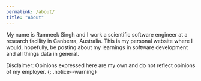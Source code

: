 ```yaml
---
permalink: /about/
title: "About"
---
```


My name is Ramneek Singh and I work a scientific software engineer at a research facility in Canberra, Australia. This is my personal website where I would, hopefully, be posting about my learnings in software development and all things data in general.

Disclaimer: Opinions expressed here are my own and do not reflect opinions of my employer.
{: .notice--warning}
